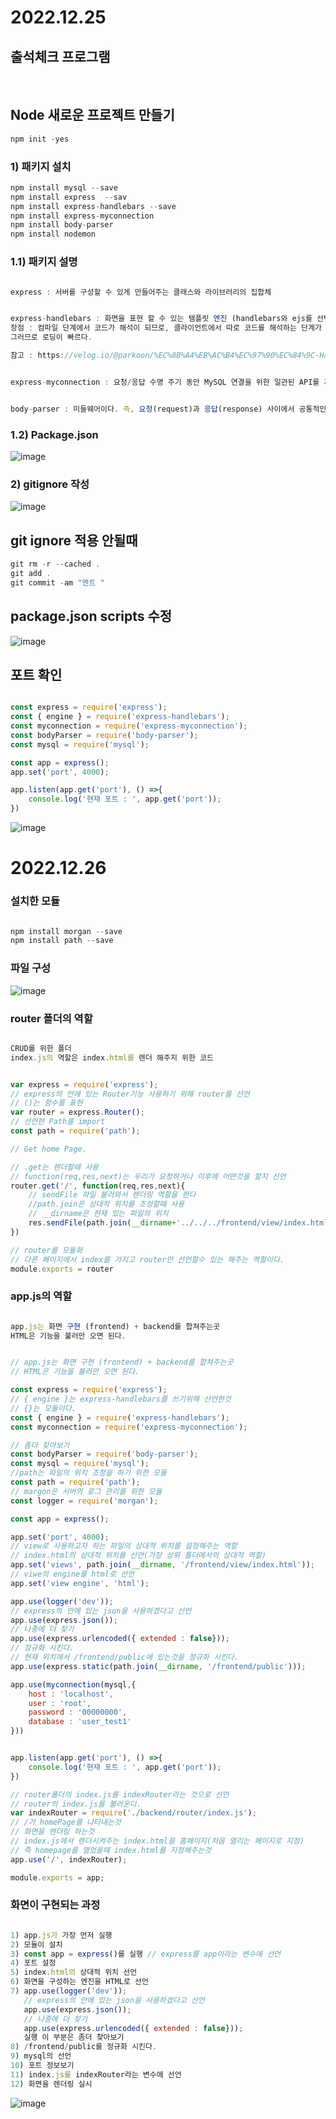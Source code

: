 # 2022.12.25 

## 출석체크 프로그램 
<br/>

## Node 새로운 프로젝트 만들기 

```js
npm init -yes

```

### 1) 패키지 설치 

``` js 
npm install mysql --save
npm install express  --sav
npm install express-handlebars --save
npm install express-myconnection
npm install body-parser
npm install nodemon
``` 

### 1.1) 패키지 설명 

``` js

express : 서버를 구성할 수 있게 만들어주는 클래스와 라이브러리의 집합체 

``` 

``` js

express-handlebars : 화면을 표현 할 수 있는 템플릿 엔진 (handlebars와 ejs를 선택)
장점 : 컴파일 단계에서 코드가 해석이 되므로, 클라이언트에서 따로 코드를 해석하는 단계가 필요없다. 
그러므로 로딩이 빠르다.

참고 : https://velog.io/@parkoon/%EC%8B%A4%EB%AC%B4%EC%97%90%EC%84%9C-Handlebars-%EC%82%AC%EC%9A%A9%ED%95%98%EA%B8%B0-feat-express

```

``` js 

express-myconnection : 요청/응답 수명 주기 동안 MySQL 연결을 위한 일관된 API를 제공합니다.

``` 

``` js 

body-parser : 미들웨어이다. 즉, 요청(request)과 응답(response) 사이에서 공통적인 기능을 수행하는 소프트웨어이다. 그렇다면 역할은 무엇일까? 바로 요청의 본문을 지정한 형태로 파싱해주는 미들웨어이다.

```

### 1.2) Package.json 

![image](https://user-images.githubusercontent.com/60457431/209468904-f606b601-e961-4ad9-b403-230273558c31.png)

### 2) gitignore 작성

![image](https://user-images.githubusercontent.com/60457431/209468310-fd2e6866-9c97-4082-9aaf-f02c84f9649d.png)

## git ignore 적용 안될때 

``` js
git rm -r --cached .
git add .
git commit -am "멘트 "
``` 

## package.json scripts 수정

![image](https://user-images.githubusercontent.com/60457431/209468925-afbb0f5a-9b2d-4e69-b109-be0a76dc86a6.png)

## 포트 확인

``` js 

const express = require('express');
const { engine } = require('express-handlebars');
const myconnection = require('express-myconnection');
const bodyParser = require('body-parser');
const mysql = require('mysql');

const app = express();
app.set('port', 4000);

app.listen(app.get('port'), () =>{
    console.log('현재 포트 : ', app.get('port'));
})

```
![image](https://user-images.githubusercontent.com/60457431/209468940-ec4b710c-9c82-4f19-a24b-cb8eb52dad1c.png)

# 2022.12.26 

### 설치한 모듈 

```js 

npm install morgan --save
npm install path --save

``` 
### 파일 구성 

![image](https://user-images.githubusercontent.com/60457431/209553537-75807d30-45af-4713-b57a-35975cdad3af.png)

### router 폴더의 역할 
``` js

CRUD를 위한 폴더 
index.js의 역할은 index.html를 렌더 해주지 위한 코드

``` 

``` js 

var express = require('express');
// express의 안에 있는 Router기능 사용하기 위해 router를 선언
// ()는 함수를 표현
var router = express.Router();
// 선언한 Path를 import 
const path = require('path');

// Get home Page. 

// .get는 렌더할때 사용
// function(req,res,next)는 우리가 요청하거나 이후에 어떤것을 할지 선언
router.get('/', function(req,res,next){
    // sendFile 파일 불러와서 렌더링 역할을 한다
    //path.join은 상대적 위치를 조정할때 사용 
    // __dirname은 현재 있는 파일의 위치
    res.sendFile(path.join(__dirname+'../../../frontend/view/index.html'));
})

// router를 모듈화 
// 다른 페이지에서 index를 가지고 router만 선언할수 있는 해주는 역할이다.
module.exports = router


```

### app.js의 역할 

```js 

app.js는 화면 구현 (frontend) + backend를 합쳐주는곳  
HTML은 기능을 불러만 오면 된다.


```

```js 

// app.js는 화면 구현 (frontend) + backend를 합쳐주는곳  
// HTML은 기능을 불러만 오면 된다.

const express = require('express');
// { engine }는 express-handlebars를 쓰기위해 선언한것
// {}는 모듈이다. 
const { engine } = require('express-handlebars');
const myconnection = require('express-myconnection');

// 좀더 찾아보기
const bodyParser = require('body-parser');
const mysql = require('mysql');
//path는 파일의 위치 조정을 하기 위한 모듈
const path = require('path');
// margon은 서버의 로그 관리를 위한 모듈
const logger = require('morgan');

const app = express();

app.set('port', 4000);
// view로 사용하고자 하는 파일의 상대적 위치를 설정해주는 역할
// index.html의 상대적 위치를 선언(가장 상위 폴더에서의 상대적 역할)
app.set('views', path.join(__dirname, '/frontend/view/index.html'));
// viwe의 engine를 html로 선언
app.set('view engine', 'html');

app.use(logger('dev'));
// express의 안에 있는 json을 사용하겠다고 선언
app.use(express.json());
// 나중에 더 찾기
app.use(express.urlencoded({ extended : false}));
// 정규화 시킨다. 
// 현재 위치에서 /frontend/public에 있는것을 정규화 시킨다.
app.use(express.static(path.join(__dirname, '/frontend/public')));

app.use(myconnection(mysql,{
    host : 'localhost',
    user : 'root',
    password : '00000000',
    database : 'user_test1'
}))


app.listen(app.get('port'), () =>{
    console.log('현재 포트 : ', app.get('port'));
})

// router폴더의 index.js를 indexRouter라는 것으로 선언
// router의 index.js를 불러온다.
var indexRouter = require('./backend/router/index.js');
// /가 homePage를 나타내는것 
// 화면을 렌더링 하는것
// index.js에서 렌더시켜주는 index.html을 홈페이지(처음 열리는 페이지로 지정)
// 즉 homepage를 열었을때 index.html를 지정해주는것
app.use('/', indexRouter);

module.exports = app;
``` 

### 화면이 구현되는 과정 

```js 

1) app.js가 가장 먼저 실행 
2) 모듈이 설치 
3) const app = express()를 실행 // express를 app이라는 변수에 선언
4) 포트 설정 
5) index.html의 상대적 위치 선언 
6) 화면을 구성하는 엔진을 HTML로 선언 
7) app.use(logger('dev'));
   // express의 안에 있는 json을 사용하겠다고 선언
   app.use(express.json());
   // 나중에 더 찾기
   app.use(express.urlencoded({ extended : false}));
   실행 이 부분은 좀더 찾아보기 
8) /frontend/public를 정규화 시킨다. 
9) mysql의 선언
10) 포트 정보보기 
11) index.js를 indexRouter라는 변수에 선언
12) 화면을 렌더링 실시

```

![image](https://user-images.githubusercontent.com/60457431/209553584-9748d968-c897-4bb7-bc35-fa2a7d7c3d78.png)
